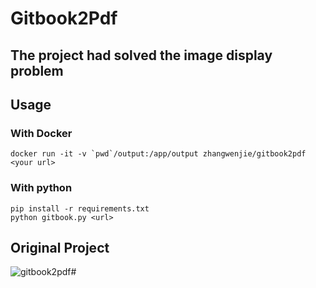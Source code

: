<!--
 * @Author: robert zhang <robertzhangwenjie@gmail.com>
 * @Date: 2022-11-12 12:05:59
 * @LastEditTime: 2022-11-13 10:57:58
 * @LastEditors: robert zhang
 * @Description: 
-->
# Gitbook2Pdf 
## The project had solved the image display problem

## Usage 
### With Docker
```shell
docker run -it -v `pwd`/output:/app/output zhangwenjie/gitbook2pdf <your url>
```

### With python
```shell
pip install -r requirements.txt
python gitbook.py <url>
```

## Original Project
![gitbook2pdf](https://github.com/fuergaosi233/gitbook2pdf)#